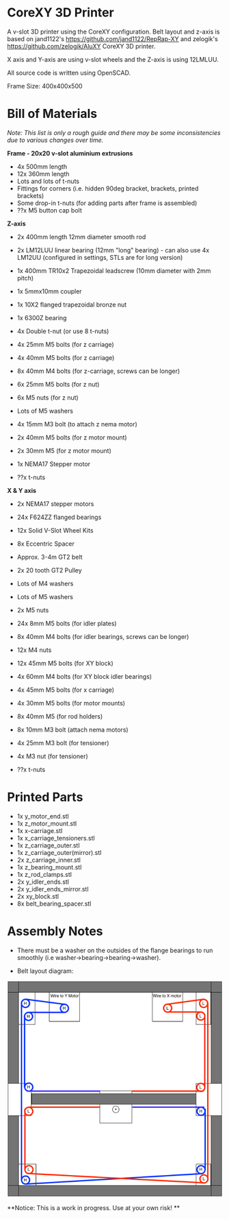 CoreXY 3D Printer
==================

A v-slot 3D printer using the CoreXY configuration. Belt layout and z-axis is based on jand1122's https://github.com/jand1122/RepRap-XY and zelogik's https://github.com/zelogik/AluXY CoreXY 3D printer. 

X axis and Y-axis are using v-slot wheels and the Z-axis is using 12LMLUU. 

All source code is written using OpenSCAD.


Frame Size: 400x400x500


Bill of Materials
==================

*Note: This list is only a rough guide and there may be some inconsistencies due to various changes over time.*


**Frame - 20x20 v-slot aluminium extrusions**
* 4x 500mm length
* 12x 360mm length
* Lots and lots of t-nuts 
* Fittings for corners (i.e. hidden 90deg bracket, brackets, printed brackets)
* Some drop-in t-nuts (for adding parts after frame is assembled)
* ??x M5 button cap bolt

**Z-axis**
* 2x 400mm length 12mm diameter smooth rod
* 2x LM12LUU linear bearing (12mm "long" bearing) - can also use 4x LM12UU (configured in settings, STLs are for long version)

* 1x 400mm TR10x2 Trapezoidal leadscrew (10mm diameter with 2mm pitch)
* 1x 5mmx10mm  coupler 
* 1x 10X2 flanged trapezoidal bronze nut
* 1x 6300Z bearing 
* 4x Double t-nut (or use 8 t-nuts)

* 4x 25mm M5 bolts (for z carriage)
* 4x 40mm M5 bolts (for z carriage)
* 8x 40mm M4 bolts (for z-carriage, screws can be longer)

* 6x 25mm M5 bolts (for z nut)
* 6x M5 nuts (for z nut)

* Lots of M5 washers

* 4x 15mm M3 bolt (to attach z nema motor)

* 2x 40mm M5 bolts (for z motor mount)
* 2x 30mm M5 (for z motor mount)

* 1x NEMA17 Stepper motor

* ??x t-nuts

**X & Y axis**
* 2x NEMA17 stepper motors
* 24x F624ZZ flanged bearings
* 12x Solid V-Slot Wheel Kits
* 8x Eccentric Spacer
* Approx. 3-4m GT2 belt 
* 2x 20 tooth GT2 Pulley

* Lots of M4 washers
* Lots of M5 washers
* 2x M5 nuts
* 24x 8mm M5 bolts (for idler plates)
* 8x 40mm M4 bolts (for idler bearings, screws can be longer)
* 12x M4 nuts

* 12x 45mm M5 bolts (for XY block)
* 4x 60mm M4 bolts (for XY block idler bearings)

* 4x 45mm M5 bolts (for x carriage)
* 4x 30mm M5 bolts (for motor mounts)
* 8x 40mm M5 (for rod holders)

* 8x 10mm M3 bolt (attach nema motors)

* 4x 25mm M3 bolt (for tensioner)
* 4x M3 nut (for tensioner)

* ??x t-nuts


Printed Parts
=============

* 1x y_motor_end.stl
* 1x z_motor_mount.stl
* 1x x-carriage.stl
* 1x x_carriage_tensioners.stl
* 1x z_carriage_outer.stl
* 1x z_carriage_outer(mirror).stl
* 2x z_carriage_inner.stl
* 1x z_bearing_mount.stl
* 1x z_rod_clamps.stl
* 2x y_idler_ends.stl
* 2x y_idler_ends_mirror.stl
* 2x xy_block.stl
* 8x belt_bearing_spacer.stl
 



Assembly Notes
==============

* There must be a washer on the outsides of the flange bearings to run smoothly (i.e washer->bearing->bearing->washer). 

* Belt layout diagram:

![ScreenShot](/BeltLayoutDiagram.png)



**Notice: This is a work in progress. Use at your own risk! **

